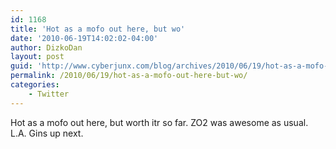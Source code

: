 ```yaml
---
id: 1168
title: 'Hot as a mofo out here, but wo'
date: '2010-06-19T14:02:02-04:00'
author: DizkoDan
layout: post
guid: 'http://www.cyberjunx.com/blog/archives/2010/06/19/hot-as-a-mofo-out-here-but-wo/'
permalink: /2010/06/19/hot-as-a-mofo-out-here-but-wo/
categories:
    - Twitter
---
```


Hot as a mofo out here, but worth itr so far. ZO2 was awesome as usual. L.A. Gins up next.